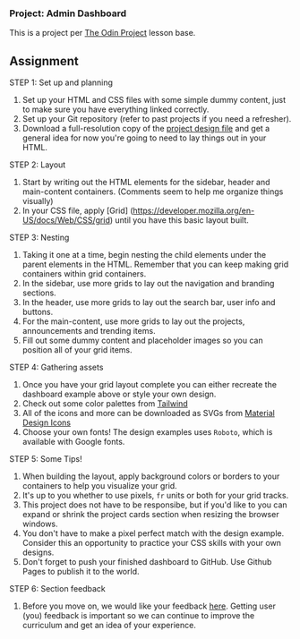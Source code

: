 ### Project: Admin Dashboard

This is a project per [The Odin Project](https://www.theodinproject.com) lesson base.

## Assignment

STEP 1: Set up and planning
1. Set up your HTML and CSS files with some simple dummy content, just to make sure you have everything linked correctly.
2. Set up your Git repository (refer to past projects if you need a refresher).
3. Download a full-resolution copy of the [project design file](https://cdn.statically.io/gh/TheOdinProject/curriculum/43cc6ab69fdfbef40d431a65677d2144668930ac/intermediate_html_css/grid/project_admin_dashboard/imgs/dashboard-project.png) and get a general idea for now you're going to need to lay things out in your HTML.


STEP 2: Layout
1. Start by writing out the HTML elements for the sidebar, header and main-content containers.  (Comments seem to help me organize things visually)
2. In your CSS file, apply [Grid] (https://developer.mozilla.org/en-US/docs/Web/CSS/grid) until you have this basic layout built.


STEP 3: Nesting
1. Taking it one at a time, begin nesting the child elements under the parent elements in the HTML.  Remember that you can keep making grid containers within grid containers.
2. In the sidebar, use more grids to lay out the navigation and branding sections.
3. In the header, use more grids to lay out the search bar, user info and buttons.
4. For the main-content, use more grids to lay out the projects, announcements and trending items.
5. Fill out some dummy content and placeholder images so you can position all of your grid items.


STEP 4: Gathering assets
1. Once you have your grid layout complete you can either recreate the dashboard example above or style your own design.
2. Check out some color palettes from [Tailwind](https://tailwindcss.com/docs/customizing-colors)
3. All of the icons and more can be downloaded as SVGs from [Material Design Icons](https://pictogrammers.com/library/mdi/)
4. Choose your own fonts! The design examples uses `Roboto`, which is available with Google fonts.

STEP 5: Some Tips!
1. When building the layout, apply background colors or borders to your containers to help you visualize your grid.
2. It's up to you whether to use pixels, `fr` units or both for your grid tracks.
3. This project does not have to be responsibe, but if you'd like to you can expand or shrink the project cards section when resizing the browser windows.
4. You don't have to make a pixel perfect match with the design example. Consider this an opportunity to practice your CSS skills with your own designs.
5. Don't forget to push your finished dashboard to GitHub.  Use Github Pages to publish it to the world.


STEP 6: Section feedback
1. Before you move on, we would like your feedback [here](https://docs.google.com/forms/d/e/1FAIpQLSf_hNwIjvqcPZyl9Lx41mgJNQKp04qOro03SI8ABw4Zp7U_4w/viewform?usp=sf_link).  Getting user (you) feedback is important so we can continue to improve the curriculum and get an idea of your experience.